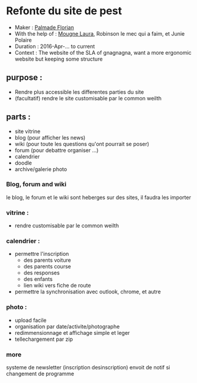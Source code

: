 # Refonte du site de pest
* Maker : [Palmade Florian](https://github.com/FlorianCcj)
* With the help of : [Mougne Laura](https://github.com/LauraMgne), Robinson le mec qui a faim, et Junie Polaire
* Duration : 2016-Apr-... to current
* Context : The website of the SLA of gnagnagna, want a more ergonomic website but keeping some structure

## purpose :
- Rendre plus accessible les differentes parties du site
- (facultatif) rendre le site customisable par le common weilth

## parts :
- site vitrine
- blog (pour afficher les news)
- wiki (pour toute les questions qu'ont pourrait se poser)
- forum (pour debattre organiser ...)
- calendrier
- doodle 
- archive/galerie photo

### Blog, forum and wiki
le blog, le forum et le wiki sont heberges sur des sites, il faudra les importer

### vitrine : 
- rendre customisable par le common weilth

### calendrier : 
- permettre l'inscription 
   * des parents voiture
   * des parents course
   * des responses
   * des enfants
   * lien wiki vers fiche de route
- permettre la synchronisation avec outlook, chrome, et autre

### photo :
- upload facile
- organisation par date/activite/photographe
- redimmensionnage et affichage simple et leger
- tellechargement par zip

### more
systeme de newsletter (inscription desinscription) 
envoit de notif si changement de programme
